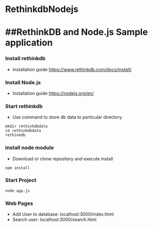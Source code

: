 # RethinkdbNodejs

##RethinkDB and Node.js Sample application
========================================

### Install rethinkdb 
* Installation guide https://www.rethinkdb.com/docs/install/

### Install Node.js
* Installation guide https://nodejs.org/en/

### Start rethinkdb 
* Use command to store db data to particular directory.
```
mkdir rethinkdbdata
cd rethinkdbdata
rethinkdb
```

### install node module 
* Download or clone repository and execute install
```
npm install
```

### Start Project
```
node app.js
```

### Web Pages
* Add User to database:  localhost:3000/index.html
* Search user:  localhost:3000/search.html





